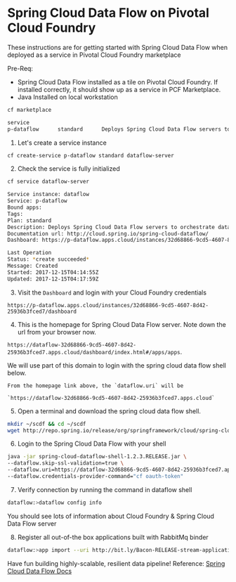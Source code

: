 # Spring Cloud Data Flow on Pivotal Cloud Foundry

These instructions are for getting started with Spring Cloud Data Flow when deployed as a service in Pivotal Cloud Foundry marketplace

Pre-Req:
- Spring Cloud Data Flow installed as a tile on Pivotal Cloud Foundry. If installed correctly, it should show up as a service in PCF Marketplace.
- Java Installed on local workstation

```bash
cf marketplace

service
p-dataflow      standard      Deploys Spring Cloud Data Flow servers to orchestrate data pipelines
```

1. Let's create a service instance
```bash
cf create-service p-dataflow standard dataflow-server
```

2. Check the service is fully initialized
```bash
cf service dataflow-server

Service instance: dataflow
Service: p-dataflow
Bound apps:
Tags:
Plan: standard
Description: Deploys Spring Cloud Data Flow servers to orchestrate data pipelines
Documentation url: http://cloud.spring.io/spring-cloud-dataflow/
Dashboard: https://p-dataflow.apps.cloud/instances/32d68866-9cd5-4607-8d42-25936b3fced7/dashboard

Last Operation
Status: *create succeeded*
Message: Created
Started: 2017-12-15T04:14:55Z
Updated: 2017-12-15T04:17:59Z
```

3. Visit the `Dashboard` and login with your Cloud Foundry credentials

`https://p-dataflow.apps.cloud/instances/32d68866-9cd5-4607-8d42-25936b3fced7/dashboard`

4. This is the homepage for Spring Cloud Data Flow server. Note down the url from your browser now.

`https://dataflow-32d68866-9cd5-4607-8d42-25936b3fced7.apps.cloud/dashboard/index.html#/apps/apps`.

We will use part of this domain to login with the spring cloud data flow shell below.

    From the homepage link above, the `dataflow.uri` will be

    `https://dataflow-32d68866-9cd5-4607-8d42-25936b3fced7.apps.cloud`

5. Open a terminal and download the spring cloud data flow shell.
```bash
mkdir ~/scdf && cd ~/scdf
wget http://repo.spring.io/release/org/springframework/cloud/spring-cloud-dataflow-shell/1.2.3.RELEASE/spring-cloud-dataflow-shell-1.2.3.RELEASE.jar
```

6. Login to the Spring Cloud Data Flow with your shell
```bash
java -jar spring-cloud-dataflow-shell-1.2.3.RELEASE.jar \
--dataflow.skip-ssl-validation=true \
--dataflow.uri=https://dataflow-32d68866-9cd5-4607-8d42-25936b3fced7.apps.cloud \
--dataflow.credentials-provider-command="cf oauth-token"
```

7. Verify connection by running the command in dataflow shell
```bash
dataflow:>dataflow config info
```
You should see lots of information about Cloud Foundry & Spring Cloud Data Flow server

8. Register all out-of-the box applications built with RabbitMq binder
```bash
dataflow:>app import --uri http://bit.ly/Bacon-RELEASE-stream-applications-rabbit-maven
```

Have fun building highly-scalable, resilient data pipeline!
Reference: [Spring Cloud Data Flow Docs](https://docs.spring.io/spring-cloud-dataflow/docs/1.2.3.RELEASE/reference/htmlsingle/#spring-cloud-dataflow-register-stream-apps)
